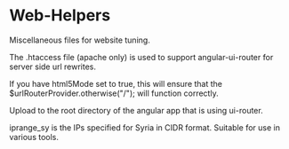 # Web-Helpers
Miscellaneous files for website tuning.

The .htaccess file (apache only) is used to support angular-ui-router for server side url rewrites.

If you have html5Mode set to true, this will ensure that the $urlRouterProvider.otherwise("/"); will function correctly.

Upload to the root directory of the angular app that is using ui-router.

iprange_sy is the IPs specified for Syria in CIDR format.  Suitable for use in various tools.

